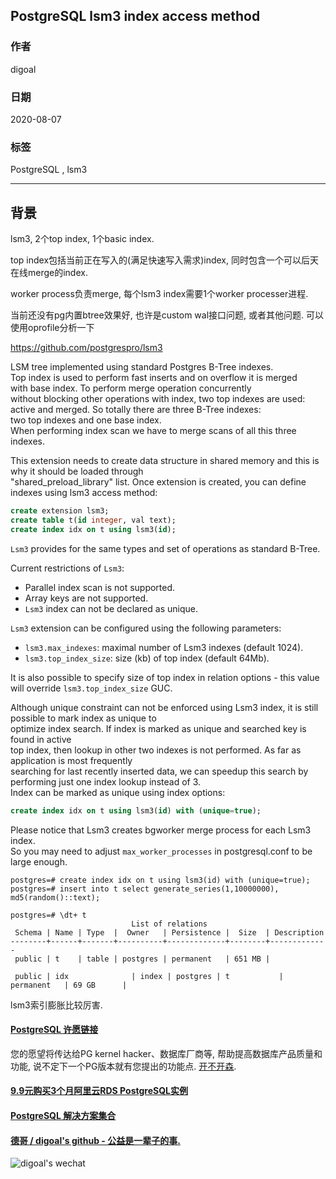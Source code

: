 ## PostgreSQL lsm3 index access method    
    
### 作者    
digoal    
    
### 日期    
2020-08-07    
    
### 标签    
PostgreSQL , lsm3     
    
----    
    
## 背景    
lsm3, 2个top index, 1个basic index.    
    
top index包括当前正在写入的(满足快速写入需求)index, 同时包含一个可以后天在线merge的index.     
    
worker process负责merge, 每个lsm3 index需要1个worker processer进程.    
    
当前还没有pg内置btree效果好, 也许是custom wal接口问题, 或者其他问题.  可以使用oprofile分析一下    
    
https://github.com/postgrespro/lsm3    
    
LSM tree implemented using standard Postgres B-Tree indexes.    
Top index is used to perform fast inserts and on overflow it is merged    
with base index. To perform merge operation concurrently    
without blocking other operations with index, two top indexes are used:    
active and merged. So totally there are three B-Tree indexes:    
two top indexes and one base index.    
When performing index scan we have to merge scans of all this three indexes.    
    
This extension needs to create data structure in shared memory and this is why it should be loaded through    
"shared_preload_library" list. Once extension is created, you can define indexes using lsm3 access method:    
    
```sql    
create extension lsm3;    
create table t(id integer, val text);    
create index idx on t using lsm3(id);    
```    
    
`Lsm3` provides for the same types and set of operations as standard B-Tree.    
    
Current restrictions of `Lsm3`:    
- Parallel index scan is not supported.    
- Array keys are not supported.    
- `Lsm3` index can not be declared as unique.    
    
`Lsm3` extension can be configured using the following parameters:    
- `lsm3.max_indexes`: maximal number of Lsm3 indexes (default 1024).    
- `lsm3.top_index_size`: size (kb) of top index (default 64Mb).    
    
It is also possible to specify size of top index in relation options - this value will override `lsm3.top_index_size` GUC.    
    
Although unique constraint can not be enforced using Lsm3 index, it is still possible to mark index as unique to    
optimize index search. If index is marked as unique and searched key is found in active    
top index, then lookup in other two indexes is not performed. As far as application is most frequently    
searching for last recently inserted data, we can speedup this search by performing just one index lookup instead of 3.    
Index can be marked as unique using index options:    
    
```sql    
create index idx on t using lsm3(id) with (unique=true);    
```    
    
Please notice that Lsm3 creates bgworker merge process for each Lsm3 index.    
So you may need to adjust `max_worker_processes` in postgresql.conf to be large enough.    
    
```    
postgres=# create index idx on t using lsm3(id) with (unique=true);    
postgres=# insert into t select generate_series(1,10000000), md5(random()::text);    
    
postgres=# \dt+ t    
                           List of relations    
 Schema | Name | Type  |  Owner   | Persistence |  Size  | Description     
--------+------+-------+----------+-------------+--------+-------------    
 public | t    | table | postgres | permanent   | 651 MB |     
    
 public | idx              | index | postgres | t           | permanent   | 69 GB      |     
```    
    
lsm3索引膨胀比较厉害.     
    
    
  
  
  
  
  
  
  
  
  
  
  
  
  
  
  
  
  
  
  
  
  
  
  
  
  
  
  
  
  
  
  
  
  
  
  
  
  
  
  
  
  
  
  
#### [PostgreSQL 许愿链接](https://github.com/digoal/blog/issues/76 "269ac3d1c492e938c0191101c7238216")
您的愿望将传达给PG kernel hacker、数据库厂商等, 帮助提高数据库产品质量和功能, 说不定下一个PG版本就有您提出的功能点. [开不开森](https://github.com/digoal/blog/issues/76 "269ac3d1c492e938c0191101c7238216").  
  
  
#### [9.9元购买3个月阿里云RDS PostgreSQL实例](https://www.aliyun.com/database/postgresqlactivity "57258f76c37864c6e6d23383d05714ea")
  
  
#### [PostgreSQL 解决方案集合](https://yq.aliyun.com/topic/118 "40cff096e9ed7122c512b35d8561d9c8")
  
  
#### [德哥 / digoal's github - 公益是一辈子的事.](https://github.com/digoal/blog/blob/master/README.md "22709685feb7cab07d30f30387f0a9ae")
  
  
![digoal's wechat](../pic/digoal_weixin.jpg "f7ad92eeba24523fd47a6e1a0e691b59")
  
